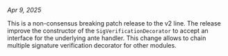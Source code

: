 *Apr 9, 2025*

This is a non-consensus breaking patch release to the v2 line. The release
improve the constructor of the `SigVerificationDecorator`
to accept an interface for the underlying ante handler. This change allows
to chain multiple signature verification decorator for
other modules.

